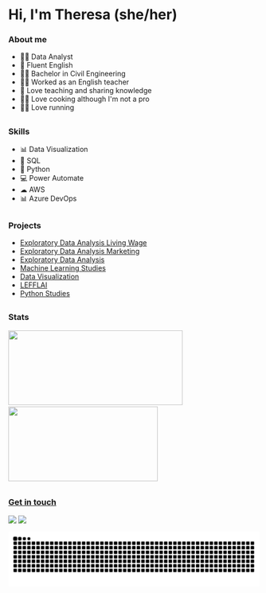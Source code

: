 # Hi, I'm Theresa (she/her)

### About me 

- 👩‍💻 Data Analyst
- 🗽 Fluent English
- 👩‍🎓 Bachelor in Civil Engineering
- 👩‍🏫 Worked as an English teacher
- 💖 Love teaching and sharing knowledge
- 👩‍🍳 Love cooking although I'm not a pro
- 🏃‍♀️ Love running

##

### Skills 

- 📊 Data Visualization
- 📑 SQL 
- 🐍 Python
- 💻 Power Automate
- ☁ AWS
- 📊 Azure DevOps

##

### Projects

- [Exploratory Data Analysis Living Wage](https://github.com/theresarocha/EDA_Living_Wage)
- [Exploratory Data Analysis Marketing](https://github.com/theresarocha/EDA_Marketing)
- [Exploratory Data Analysis](https://github.com/theresarocha/estudos_estatistica)
- [Machine Learning Studies](https://github.com/theresarocha/estudos_machine_learning)
- [Data Visualization](https://github.com/theresarocha/projetos_dashboards)
- [LEFFLAI](https://github.com/theresarocha/estudos_LEFLAI_python)
- [Python Studies](https://github.com/theresarocha/estudos_python)


##

### Stats

<div>
  
  <a href="https://sites.google.com/view/theresarocha">
  <img height="150em" width="350em" src="https://github-readme-stats.vercel.app/api?username=theresarocha&theme=omni&show_icons=true&include_all_commits=true&count_private=true"/>
  <img height="150em" width="300em" src="https://github-readme-stats.vercel.app/api/top-langs/?username=theresarocha&layout=compact&langs_count=16&theme=omni"/>
    
</div>
  
##

### Get in touch 

<div>
  <a href="https://www.linkedin.com/in/theresarocha/" target="_blank"><img src="https://img.shields.io/badge/LinkedIn-0077B5?style=for-the-badge&logo=linkedin&logoColor=white" target="_blank"></a>
     <a href="https://sites.google.com/view/theresadataanalysis" target="_blank"><img src="https://img.shields.io/badge/Portfolio-00457C?style=for-the-badge&logo=portfolio&logoColor=white" target="_blank"></a>
</div>
  
![Snake animation](https://github.com/theresarocha/theresarocha/blob/output/github-contribution-grid-snake.svg)
